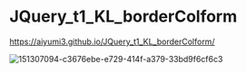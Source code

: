 # JQuery_t1_KL_borderColform

 https://aiyumi3.github.io/JQuery_t1_KL_borderColform/


![151307094-c3676ebe-e729-414f-a379-33bd9f6cf6c3](https://user-images.githubusercontent.com/62023811/151307156-83cbe4db-c3a2-4822-b797-a344237afb0c.png)
